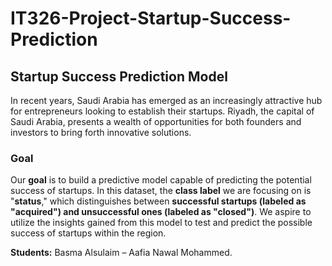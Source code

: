 # IT326-Project-Startup-Success-Prediction

## Startup Success Prediction Model

In recent years, Saudi Arabia has emerged as an increasingly attractive hub for entrepreneurs looking to establish their startups. Riyadh, the capital of Saudi Arabia, presents a wealth of opportunities for both founders and investors to bring forth innovative solutions.

### Goal

Our **goal** is to build a predictive model capable of predicting the potential success of startups. In this dataset, the **class label** we are focusing on is "**status**," which distinguishes between **successful startups (labeled as "acquired") and unsuccessful ones (labeled as "closed")**. We aspire to utilize the insights gained from this model to test and predict the possible success of startups within the region.

**Students:** Basma Alsulaim – Aafia Nawal Mohammed.

